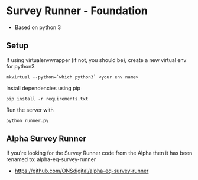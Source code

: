 # Survey Runner - Foundation

* Based on python 3

## Setup

If using virtualenvwrapper (if not, you should be), create a new virtual env for python3

```
mkvirtual --python=`which python3` <your env name>
```

Install dependencies using pip

```
pip install -r requirements.txt
```

Run the server with

```
python runner.py
```
## Alpha Survey Runner
If you're looking for the Survey Runner code from the Alpha then it has been renamed to: alpha-eq-survey-runner 
- https://github.com/ONSdigital/alpha-eq-survey-runner

